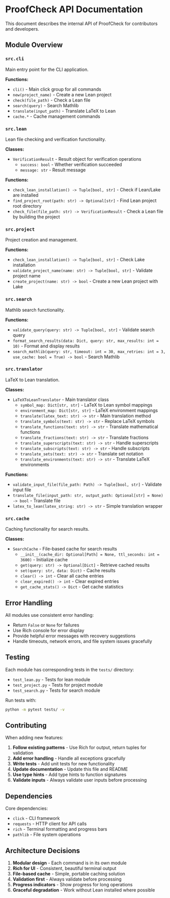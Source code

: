 # ProofCheck API Documentation

This document describes the internal API of ProofCheck for contributors and developers.

## Module Overview

### `src.cli`
Main entry point for the CLI application.

**Functions:**
- `cli()` - Main click group for all commands
- `new(project_name)` - Create a new Lean project
- `check(file_path)` - Check a Lean file
- `search(query)` - Search Mathlib
- `translate(input_path)` - Translate LaTeX to Lean
- `cache.*` - Cache management commands

### `src.lean`
Lean file checking and verification functionality.

**Classes:**
- `VerificationResult` - Result object for verification operations
  - `success: bool` - Whether verification succeeded
  - `message: str` - Result message

**Functions:**
- `check_lean_installation() -> Tuple[bool, str]` - Check if Lean/Lake are installed
- `find_project_root(path: str) -> Optional[str]` - Find Lean project root directory
- `check_file(file_path: str) -> VerificationResult` - Check a Lean file by building the project

### `src.project`
Project creation and management.

**Functions:**
- `check_lean_installation() -> Tuple[bool, str]` - Check Lake installation
- `validate_project_name(name: str) -> Tuple[bool, str]` - Validate project name
- `create_project(name: str) -> bool` - Create a new Lean project with Lake

### `src.search`
Mathlib search functionality.

**Functions:**
- `validate_query(query: str) -> Tuple[bool, str]` - Validate search query
- `format_search_results(data: Dict, query: str, max_results: int = 10)` - Format and display results
- `search_mathlib(query: str, timeout: int = 30, max_retries: int = 3, use_cache: bool = True) -> bool` - Search Mathlib

### `src.translator`
LaTeX to Lean translation.

**Classes:**
- `LaTeXToLeanTranslator` - Main translator class
  - `symbol_map: Dict[str, str]` - LaTeX to Lean symbol mappings
  - `environment_map: Dict[str, str]` - LaTeX environment mappings
  - `translate(latex_text: str) -> str` - Main translation method
  - `translate_symbols(text: str) -> str` - Replace LaTeX symbols
  - `translate_functions(text: str) -> str` - Translate mathematical functions
  - `translate_fractions(text: str) -> str` - Translate fractions
  - `translate_superscripts(text: str) -> str` - Handle superscripts
  - `translate_subscripts(text: str) -> str` - Handle subscripts
  - `translate_sets(text: str) -> str` - Translate set notation
  - `translate_environments(text: str) -> str` - Translate LaTeX environments

**Functions:**
- `validate_input_file(file_path: Path) -> Tuple[bool, str]` - Validate input file
- `translate_file(input_path: str, output_path: Optional[str] = None) -> bool` - Translate file
- `latex_to_lean(latex_string: str) -> str` - Simple translation wrapper

### `src.cache`
Caching functionality for search results.

**Classes:**
- `SearchCache` - File-based cache for search results
  - `__init__(cache_dir: Optional[Path] = None, ttl_seconds: int = 3600)` - Initialize cache
  - `get(query: str) -> Optional[Dict]` - Retrieve cached results
  - `set(query: str, data: Dict)` - Cache results
  - `clear() -> int` - Clear all cache entries
  - `clear_expired() -> int` - Clear expired entries
  - `get_cache_stats() -> Dict` - Get cache statistics

## Error Handling

All modules use consistent error handling:
- Return `False` or `None` for failures
- Use Rich console for error display
- Provide helpful error messages with recovery suggestions
- Handle timeouts, network errors, and file system issues gracefully

## Testing

Each module has corresponding tests in the `tests/` directory:
- `test_lean.py` - Tests for lean module
- `test_project.py` - Tests for project module  
- `test_search.py` - Tests for search module

Run tests with:
```bash
python -m pytest tests/ -v
```

## Contributing

When adding new features:

1. **Follow existing patterns** - Use Rich for output, return tuples for validation
2. **Add error handling** - Handle all exceptions gracefully
3. **Write tests** - Add unit tests for new functionality
4. **Update documentation** - Update this file and README
5. **Use type hints** - Add type hints to function signatures
6. **Validate inputs** - Always validate user inputs before processing

## Dependencies

Core dependencies:
- `click` - CLI framework
- `requests` - HTTP client for API calls
- `rich` - Terminal formatting and progress bars
- `pathlib` - File system operations

## Architecture Decisions

1. **Modular design** - Each command is in its own module
2. **Rich for UI** - Consistent, beautiful terminal output
3. **File-based cache** - Simple, portable caching solution
4. **Validation first** - Always validate before processing
5. **Progress indicators** - Show progress for long operations
6. **Graceful degradation** - Work without Lean installed where possible